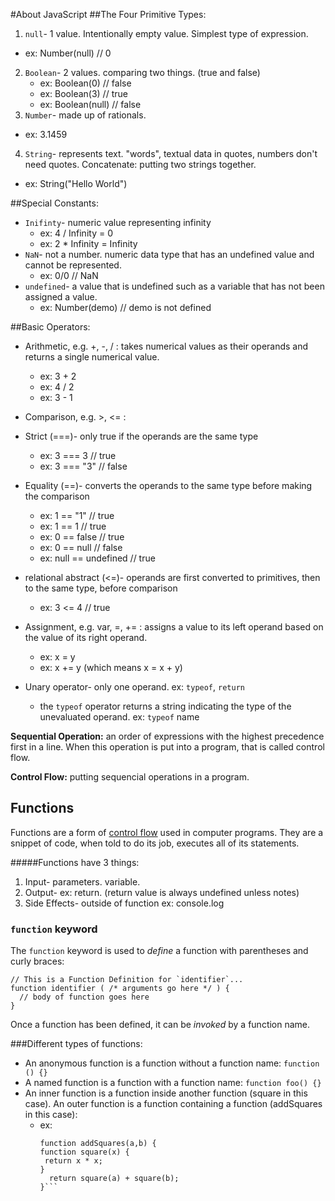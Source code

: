 #About JavaScript
##The Four Primitive Types:
1. `null`- 1 value. Intentionally empty value. Simplest type of expression.
  - ex: Number(null) // 0
2. `Boolean`- 2 values. comparing two things. (true and false)
   - ex: Boolean(0) // false
   - ex: Boolean(3) // true
   - ex: Boolean(null) // false
3. `Number`- made up of rationals.
  - ex: 3.1459
4. `String`- represents text. "words", textual data in quotes, numbers don't need quotes. Concatenate: putting two strings together.
  - ex: String("Hello World")

##Special Constants:
- `Inifinty`- numeric value representing infinity
  - ex: 4 / Infinity = 0
  - ex: 2 * Infinity = Infinity
- `NaN`- not a number. numeric data type that has an undefined value and cannot be represented.
  - ex: 0/0 // NaN
- `undefined`- a value that is undefined such as a variable that has not been assigned a value.
  - ex: Number(demo) // demo is not defined

##Basic Operators:
- Arithmetic, e.g. +, -, / : takes numerical values as their operands and returns a single numerical value.
  - ex: 3 + 2
  - ex: 4 / 2
  - ex: 3 - 1

- Comparison, e.g. >, <= :
 - Strict (===)- only true if the operands are the same type
   - ex: 3 === 3 // true
    - ex: 3 === "3" // false
 - Equality (==)- converts the operands to the same type before making the comparison
    - ex: 1 == "1" // true
    - ex: 1 == 1 // true
    - ex: 0 == false // true
    - ex: 0 == null // false
    - ex: null == undefined // true
 - relational abstract (<=)- operands are first converted to primitives, then to the same type, before comparison
    - ex: 3 <= 4 // true

- Assignment, e.g. var, =, += : assigns a value to its left operand based on the value of its right operand.
  - ex: x = y
  - ex: x += y (which means x = x + y)

- Unary operator- only one operand. ex: `typeof`, `return`
    - the `typeof` operator returns a string indicating the type of the unevaluated operand. ex: `typeof` name

**Sequential Operation:** an order of expressions with the highest precedence first in a line. When this operation is put into a program, that is called control flow.

**Control Flow:** putting sequencial operations in a program. 

## Functions

Functions are a form of [control flow](http://en.wikipedia.org/wiki/Control_flow) used in computer programs. They are a snippet of code, when told to do its job, executes all of its statements.

#####Functions have 3 things:

1. Input- parameters. variable.
2. Output- ex: return. (return value is always undefined unless notes)
3. Side Effects- outside of function ex: console.log

### `function` keyword

The `function` keyword is used to _define_ a function with parentheses and curly braces:

    // This is a Function Definition for `identifier`...
    function identifier ( /* arguments go here */ ) {
      // body of function goes here
    }

Once a function has been defined, it can be _invoked_ by a function name.

###Different types of functions:

- An anonymous function is a function without a function name: `function () {}`
- A named function is a function with a function name: `function foo() {}`
- An inner function is a function inside another function (square in this case). An outer function is a function containing a function (addSquares in this case):
  - ex: 
     ```
    function addSquares(a,b) {
     function square(x) {
      return x * x;
     }
       return square(a) + square(b);
    }```
